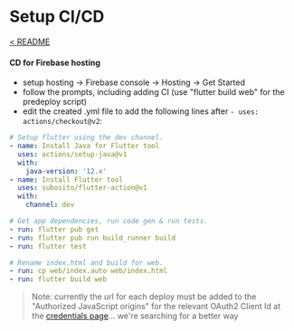 # Setup CI/CD

[< README](../README.md)

#### CD for Firebase hosting

- setup hosting -> Firebase console -> Hosting -> Get Started 
- follow the prompts, including adding CI (use "flutter build web" for the predeploy script)
- edit the created .yml file to add the following lines after `- uses: actions/checkout@v2`:

```yml
# Setup flutter using the dev channel.
- name: Install Java for Flutter tool
  uses: actions/setup-java@v1
  with:
    java-version: '12.x'
- name: Install Flutter tool
  uses: subosito/flutter-action@v1
  with:
    channel: dev

# Get app dependencies, run code gen & run tests.
- run: flutter pub get
- run: flutter pub run build_runner build 
- run: flutter test

# Rename index.html and build for web.
- run: cp web/index.auto web/index.html
- run: flutter build web
```

> Note: currently the url for each deploy must be added to the "Authorized JavaScript origins" for the relevant OAuth2 Client Id at the [credentials page](https://console.cloud.google.com/apis/credentials)... we're searching for a better way